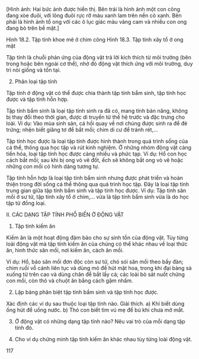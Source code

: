 [Hình ảnh: Hai bức ảnh được hiển thị. Bên trái là hình ảnh một con công đang xòe đuôi, với lông đuôi rực rỡ màu xanh lam trên nền cỏ xanh. Bên phải là hình ảnh tổ ong với các ô lục giác màu vàng cam và nhiều con ong đang bò trên bề mặt.]

Hình 18.2. Tập tính khoe mẽ ở chim công
Hình 18.3. Tập tính xây tổ ở ong mật

Tập tính là chuỗi phản ứng của động vật trả lời kích thích từ môi trường (bên trong hoặc bên ngoài cơ thể), nhờ đó động vật thích ứng với môi trường, duy trì nòi giống và tồn tại.

2. Phân loại tập tính

Tập tính ở động vật có thể được chia thành tập tính bẩm sinh, tập tính học được và tập tính hỗn hợp.

Tập tính bẩm sinh là loại tập tính sinh ra đã có, mang tính bản năng, không bị thay đổi theo thời gian, được di truyền từ thế hệ trước và đặc trưng cho loài. Ví dụ: Vào mùa sinh sản, cá hồi quay về nơi chúng được sinh ra để đẻ trứng; nhện biết giăng tơ để bắt mồi; chim di cư để tránh rét,...

Tập tính học được là loại tập tính được hình thành trong quá trình sống của cá thể, thông qua học tập và rút kinh nghiệm. Ở những nhóm động vật càng tiến hóa, loại tập tính học được càng nhiều và phức tạp. Ví dụ: Hổ con học cách bắt mồi; sau khi bị ong vò vẽ đốt, ếch sẽ không bắt ong vò vẽ hoặc những con mồi có hình dáng tương tự.

Tập tính hỗn hợp là loại tập tính bẩm sinh nhưng được phát triển và hoàn thiện trong đời sống cá thể thông qua quá trình học tập. Đây là loại tập tính trung gian giữa tập tính bẩm sinh và tập tính học được. Ví dụ: Tập tính săn mồi ở sư tử, tập tính xây tổ ở chim,... vừa là tập tính bẩm sinh vừa là do học tập từ đồng loại.

II. CÁC DẠNG TẬP TÍNH PHỔ BIẾN Ở ĐỘNG VẬT

1. Tập tính kiếm ăn

Kiếm ăn là một hoạt động đảm bảo cho sự sinh tồn của động vật. Tùy từng loài động vật mà tập tính kiếm ăn của chúng có thể khác nhau về loại thức ăn, hình thức săn mồi, nơi kiếm ăn, cách ăn mồi.

Ví dụ: Hổ, báo săn mồi đơn độc còn sư tử, chó sói săn mồi theo bầy đàn; chim ruồi vỗ cánh liên tục và dùng mỏ để hút mật hoa, trong khi đại bàng sà xuống từ trên cao và dùng chân để bắt lấy cá; các loài bò sát nuốt chửng con mồi, còn thỏ và chuột ăn bằng cách gặm nhấm.

2. Lập bảng phân biệt tập tính bẩm sinh và tập tính học được.

Xác định các ví dụ sau thuộc loại tập tính nào. Giải thích.
a) Khỉ biết dùng ống hút để uống nước.
b) Thỏ con biết tìm vú mẹ để bú khi chưa mở mắt.

3. Ở động vật có những dạng tập tính nào? Nêu vai trò của mỗi dạng tập tính đó.

4. Cho ví dụ chứng minh tập tính kiếm ăn khác nhau tùy từng loài động vật.

117